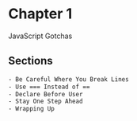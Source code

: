 # Chapter 1

JavaScript Gotchas

## Sections

```bash
- Be Careful Where You Break Lines
- Use === Instead of ==
- Declare Before User
- Stay One Step Ahead
- Wrapping Up
```